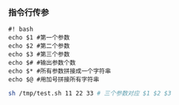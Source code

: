 ### 指令行传参

``` shell
#! bash
echo $1 #第一个参数
echo $2 #第二个参数
echo $3 #第三个参数
echo $# #输出参数个数
echo $* #所有参数拼接成一个字符串
echo $@ #用加号拼接所有字符串
```

``` bash
sh /tmp/test.sh 11 22 33 # 三个参数对应 $1 $2 $3
```
